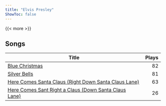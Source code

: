 ```yaml
---
title: "Elvis Presley"
ShowToc: false
---
```


{{< more >}}

## Songs
Title | Plays 
----- | -----: 
[Blue Christmas](/songs/blue-christmas) | 82
[Silver Bells](/songs/silver-bells) | 81
[Here Comes Santa Claus (Right Down Santa Claus Lane)](/songs/here-comes-santa-claus-right-down-santa-claus-lane) | 63
[Here Comes Sant Right a Claus (Down Santa Claus Lane)](/songs/here-comes-sant-right-a-claus-down-santa-claus-lane) | 26

